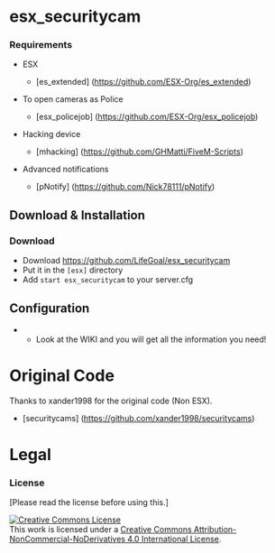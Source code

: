 # esx_securitycam

### Requirements
* ESX
  * [es_extended] (https://github.com/ESX-Org/es_extended)

* To open cameras as Police
  * [esx_policejob] (https://github.com/ESX-Org/esx_policejob)
  
* Hacking device
  * [mhacking] (https://github.com/GHMatti/FiveM-Scripts)
  
* Advanced notifications
  * [pNotify] (https://github.com/Nick78111/pNotify)

## Download & Installation

### Download
- Download https://github.com/LifeGoal/esx_securitycam
- Put it in the `[esx]` directory
- Add `start esx_securitycam` to your server.cfg

## Configuration
-  * Look at the WIKI and you will get all the information you need!

# Original Code
Thanks to xander1998 for the original code (Non ESX). 
  * [securitycams] (https://github.com/xander1998/securitycams)

# Legal
### License
[Please read the license before using this.]

<a rel="license" href="http://creativecommons.org/licenses/by-nc-nd/4.0/"><img alt="Creative Commons License" style="border-width:0" src="https://i.creativecommons.org/l/by-nc-nd/4.0/88x31.png" /></a><br />This work is licensed under a <a rel="license" href="http://creativecommons.org/licenses/by-nc-nd/4.0/">Creative Commons Attribution-NonCommercial-NoDerivatives 4.0 International License</a>.
